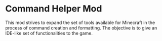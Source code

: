 # Command Helper Mod

This mod strives to expand the set of tools available for Minecraft in the process of command creation and formatting. The objective is to give an IDE-like set of functionalities to the game.

